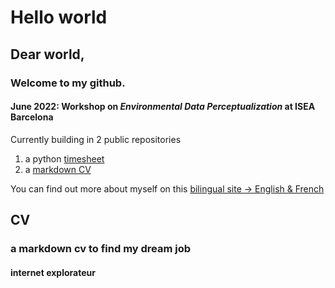 # Hello world

## Dear world,

### Welcome to my github.

#### June 2022: Workshop on *Environmental Data Perceptualization* at ISEA Barcelona


Currently building in 2 public repositories   
1. a python [timesheet](https://github.com/tripledoublev/timesheet) 
2. a [markdown CV](https://tripledoublev.github.io/CV/) 




You can find out more about myself on this [bilingual site -> English & French](https://vincent.charlebois.info/)
## CV
### a markdown cv to find my dream job
#### internet explorateur
